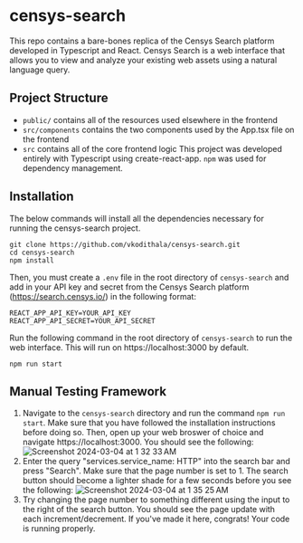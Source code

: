 # censys-search
This repo contains a bare-bones replica of the Censys Search platform developed in Typescript and React. Censys Search is a web interface that allows you to view and analyze your existing web assets using a natural language query. 

## Project Structure
- `public/` contains all of the resources used elsewhere in the frontend
- `src/components` contains the two components used by the App.tsx file on the frontend
- `src` contains all of the core frontend logic
This project was developed entirely with Typescript using create-react-app. `npm` was used for dependency management.

## Installation
The below commands will install all the dependencies necessary for running the censys-search project. 
```
git clone https://github.com/vkodithala/censys-search.git
cd censys-search
npm install
```
Then, you must create a `.env` file in the root directory of `censys-search` and add in your API key and secret from the Censys Search platform (https://search.censys.io/) in the following format:
```
REACT_APP_API_KEY=YOUR_API_KEY
REACT_APP_API_SECRET=YOUR_API_SECRET
```
Run the following command in the root directory of `censys-search` to run the web interface. This will run on https://localhost:3000 by default.
```
npm run start
```
## Manual Testing Framework
1. Navigate to the `censys-search` directory and run the command `npm run start`. Make sure that you have followed the installation instructions before doing so. Then, open up your web broswer of choice and navigate https://localhost:3000. You should see the following: ![Screenshot 2024-03-04 at 1 32 33 AM](https://github.com/vkodithala/censys-search/assets/116049637/e25d96fe-a54a-4d42-b82d-911e0c4ebe2f)
2. Enter the query "services.service_name: HTTP" into the search bar and press "Search". Make sure that the page number is set to 1. The search button should become a lighter shade for a few seconds before you see the following:
![Screenshot 2024-03-04 at 1 35 25 AM](https://github.com/vkodithala/censys-search/assets/116049637/7e9e5310-7876-4254-8f07-638a0284ec61)
3. Try changing the page number to something different using the input to the right of the search button. You should see the page update with each increment/decrement. If you've made it here, congrats! Your code is running properly.
